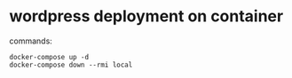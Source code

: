 # wordpress deployment on container

commands:
```
docker-compose up -d
docker-compose down --rmi local
```
